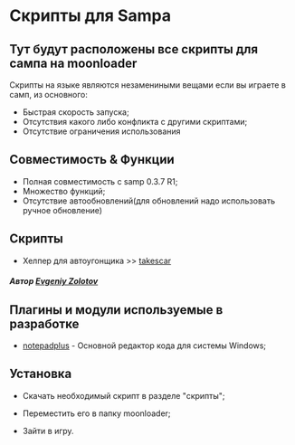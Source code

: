 # Скрипты для Sampa
## Тут будут расположены все скрипты для сампа на moonloader

Скрипты на языке являются незамениными вещами если вы играете в самп, из основного:
- Быстрая скорость запуска;
- Отсутствия какого либо конфликта с другими скриптами;
- Отсутствие ограничения использования

## Совместимость & Функции
- Полная совместимость с samp 0.3.7 R1;
- Множество функций;
- Отсутствие автообновлений(для обновлений надо использовать ручное обновление)

## Скрипты

- Хелпер для автоугонщика >> [takescar]

##### Автор [Evgeniy Zolotov]

## Плагины и модули используемые в разработке
- [notepadplus] - Основной редактор кода для системы Windows;

## Установка

- Скачать необходимый скрипт в разделе "скрипты";
- Переместить его в папку moonloader;
- Зайти в игру.

   [dill]: <https://github.com/Jeka345/samp-scripts>
   [git-repo-url]: <https://github.com/Jeka345/samp-scripts.git>
   [Evgeniy Zolotov]: <https://vk.com/liveevg>
   [notepadplus]: <https://notepad-plus-plus.org/downloads/>
   [takescar]: <https://github.com/Jeka345/samp-scripts/takescar.zip>
